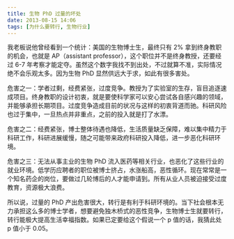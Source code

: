 ```yaml
---
title: 生物 PhD 过量的坏处
date: 2013-08-15 14:06
tags: [为什么要转行, 生物行业]
---
```


我老板说他曾经看到一个统计：美国的生物博士生，最终只有 2% 拿到终身教职的机会，也就是 AP（assistant professor），这个职位并不是终身教授，还要经过 6-7 年考察才能定夺。虽然这个数字我找不到出处，不过就算不准，实际情况绝不会乐观太多。因为生物 PhD 显然供远大于求，如此有很多害处。

危害之一：学者过剩，经费紧张，过度竞争。教授为了实验室的生存，盲目追逐速成项目。终身教职的设计初衷，就是要使科学家可以安心尝试各自感兴趣的领域，并能够承担长期项目。过度竞争造成目前的状况与这样的初衷背道而驰。科研风险也过于集中，一旦热点并非重点，之前的投入就是打了水漂。 

危害之二：经费紧张，博士整体待遇也降低，生活质量缺乏保障，难以集中精力于科研工作，科研进展缓慢，随之可能带来政府科研投入降低，进一步恶化科研环境。

危害之三：无法从事主业的生物 PhD 流入医药等相关行业，也恶化了这些行业的就业环境。低学历应聘者的职位被博士挤占，水涨船高，恶性循环。现在常常是一个知名药企的岗位，要做过几轮博后的人才能申请到。所有从业人员被迫接受过度教育，资源极大浪费。

所以说，过量的 PhD 产出危害很大，转行是有利于科研环境的。当下社会根本无力承担这么多的博士学者，想要避免独木桥式的恶性竞争，生物博士生就要转行，转行能极大提高生活幸福指数。如果已定要给这个假说一个 p 值的话，我猜此处 p 值小于 0.05。
